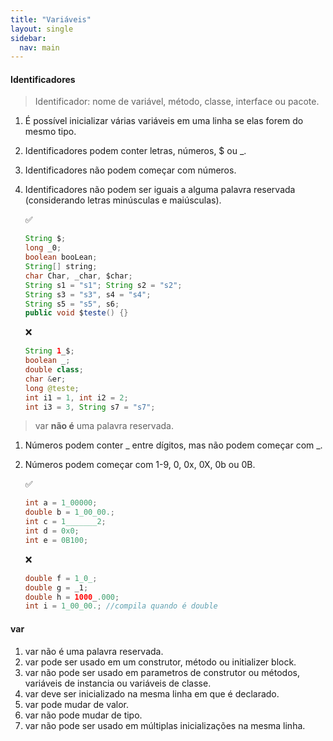 ```yaml
---
title: "Variáveis"
layout: single
sidebar:
  nav: main
---
```


#### Identificadores

> Identificador: nome de variável, método, classe, interface ou pacote.

1. É possível inicializar várias variáveis em uma linha se elas forem do mesmo tipo.
2. Identificadores podem conter letras, números, $ ou \_.
3. Identificadores não podem começar com números.
4.  Identificadores não podem ser iguais a alguma palavra reservada (considerando letras minúsculas e maiúsculas).

    ✅

    ```java
    String $;  
    long _0;  
    boolean booLean;  
    String[] string;  
    char Char, _char, $char;
    String s1 = "s1"; String s2 = "s2";  
    String s3 = "s3", s4 = "s4";  
    String s5 = "s5", s6;
    public void $teste() {}
    ```

    ❌

    ```java
    String 1_$;  
    boolean _;  
    double class;  
    char &er;  
    long @teste;
    int i1 = 1, int i2 = 2;  
    int i3 = 3, String s7 = "s7";
    ```

> var **não é** uma palavra reservada.

1. Números podem conter \_ entre dígitos, mas não podem começar com \_.
2.  Números podem começar com 1-9, 0, 0x, 0X, 0b ou 0B.

    ✅

    ```java
    int a = 1_00000;  
    double b = 1_00_00.;  
    int c = 1_______2;  
    int d = 0x0;  
    int e = 0B100;
    ```

    ❌

    ```java
    double f = 1_0_;  
    double g = _1;  
    double h = 1000_.000;  
    int i = 1_00_00.; //compila quando é double
    ```

#### var

1. var não é uma palavra reservada.
2. var pode ser usado em um construtor, método ou initializer block.
3. var não pode ser usado em parametros de construtor ou métodos, variáveis de instancia ou variáveis de classe.
4. var deve ser inicializado na mesma linha em que é declarado.
5. var pode mudar de valor.
6. var não pode mudar de tipo.
7. var não pode ser usado em múltiplas inicializações na mesma linha.
